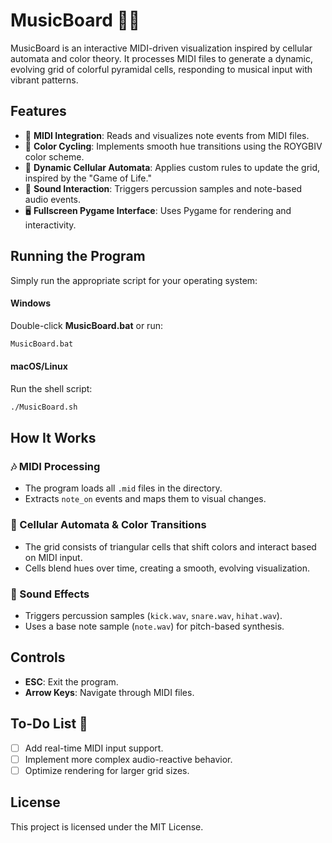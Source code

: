 # MusicBoard 🎵🎨  

MusicBoard is an interactive MIDI-driven visualization inspired by cellular automata and color theory. It processes MIDI files to generate a dynamic, evolving grid of colorful pyramidal cells, responding to musical input with vibrant patterns.  

## Features  
- 🎹 **MIDI Integration**: Reads and visualizes note events from MIDI files.  
- 🎨 **Color Cycling**: Implements smooth hue transitions using the ROYGBIV color scheme.  
- 🔀 **Dynamic Cellular Automata**: Applies custom rules to update the grid, inspired by the "Game of Life."  
- 🎵 **Sound Interaction**: Triggers percussion samples and note-based audio events.  
- 🖥 **Fullscreen Pygame Interface**: Uses Pygame for rendering and interactivity.  

## Running the Program  
Simply run the appropriate script for your operating system:  

#### Windows  
Double-click **MusicBoard.bat** or run:  

```cmd
MusicBoard.bat
```

#### macOS/Linux
Run the shell script:

```bash
./MusicBoard.sh
```

## How It Works  

### 🎶 MIDI Processing  
- The program loads all `.mid` files in the directory.  
- Extracts `note_on` events and maps them to visual changes.  

### 🔄 Cellular Automata & Color Transitions  
- The grid consists of triangular cells that shift colors and interact based on MIDI input.  
- Cells blend hues over time, creating a smooth, evolving visualization.  

### 🥁 Sound Effects  
- Triggers percussion samples (`kick.wav`, `snare.wav`, `hihat.wav`).  
- Uses a base note sample (`note.wav`) for pitch-based synthesis.  

## Controls  
- **ESC**: Exit the program.  
- **Arrow Keys**: Navigate through MIDI files.  

## To-Do List 🚀  
- [ ] Add real-time MIDI input support.  
- [ ] Implement more complex audio-reactive behavior.  
- [ ] Optimize rendering for larger grid sizes.  

## License  
This project is licensed under the MIT License.  
